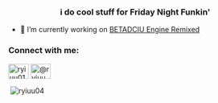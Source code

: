 <h3 align="center">i do cool stuff for Friday Night Funkin'</h3>

- 🔭 I’m currently working on [BETADCIU Engine Remixed](https://github.com/Ryiuu04/BETADCIU-Engine-Remixed-Source)

<h3 align="left">Connect with me:</h3>
<p align="left">
<a href="https://twitter.com/ryiuu01" target="blank"><img align="center" src="https://raw.githubusercontent.com/rahuldkjain/github-profile-readme-generator/master/src/images/icons/Social/twitter.svg" alt="ryiuu01" height="30" width="40" /></a>
<a href="https://www.youtube.com/c/@ryiuu" target="blank"><img align="center" src="https://raw.githubusercontent.com/rahuldkjain/github-profile-readme-generator/master/src/images/icons/Social/youtube.svg" alt="@ryiuu" height="30" width="40" /></a>
</p>

<p>&nbsp;<img align="center" src="https://github-readme-stats.vercel.app/api?username=ryiuu04&show_icons=true&locale=en" alt="ryiuu04" /></p>
